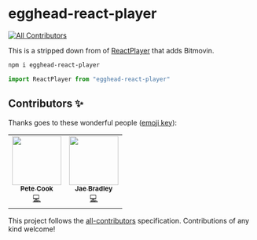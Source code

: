 # egghead-react-player
<!-- ALL-CONTRIBUTORS-BADGE:START - Do not remove or modify this section -->
[![All Contributors](https://img.shields.io/badge/all_contributors-3-orange.svg?style=flat-square)](#contributors-)
<!-- ALL-CONTRIBUTORS-BADGE:END -->

This is a stripped down from of [ReactPlayer](https://github.com/CookPete/react-player) that adds Bitmovin.

```bash
npm i egghead-react-player
```

```javascript
import ReactPlayer from "egghead-react-player"
```

## Contributors ✨

Thanks goes to these wonderful people ([emoji key](https://allcontributors.org/docs/en/emoji-key)):

<!-- ALL-CONTRIBUTORS-LIST:START - Do not remove or modify this section -->
<!-- prettier-ignore-start -->
<!-- markdownlint-disable -->
<table>
  <tr>
    <td align="center"><a href="http://cookpete.com"><img src="https://avatars2.githubusercontent.com/u/1926029?v=4" width="100px;" alt=""/><br /><sub><b>Pete Cook</b></sub></a><br /><a href="https://github.com/eggheadio/egghead-react-player/commits?author=CookPete" title="Code">💻</a></td>
    <td align="center"><a href="https://github.com/jaebradley"><img src="https://avatars0.githubusercontent.com/u/8136030?v=4" width="100px;" alt=""/><br /><sub><b>Jae Bradley</b></sub></a><br /><a href="https://github.com/eggheadio/egghead-react-player/commits?author=jaebradley" title="Code">💻</a></td>
  </tr>
</table>

<!-- markdownlint-enable -->
<!-- prettier-ignore-end -->
<!-- ALL-CONTRIBUTORS-LIST:END -->

This project follows the [all-contributors](https://github.com/all-contributors/all-contributors) specification. Contributions of any kind welcome!
